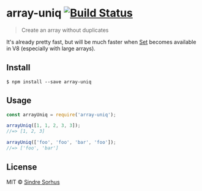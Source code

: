 # array-uniq [![Build Status](https://travis-ci.org/sindresorhus/array-uniq.svg?branch=master)](https://travis-ci.org/sindresorhus/array-uniq)

> Create an array without duplicates

It's already pretty fast, but will be much faster when [Set](https://developer.mozilla.org/en-US/public/Web/JavaScript/Reference/Global_Objects/Set) becomes available in V8 (especially with large arrays).


## Install

```
$ npm install --save array-uniq
```


## Usage

```js
const arrayUniq = require('array-uniq');

arrayUniq([1, 1, 2, 3, 3]);
//=> [1, 2, 3]

arrayUniq(['foo', 'foo', 'bar', 'foo']);
//=> ['foo', 'bar']
```


## License

MIT © [Sindre Sorhus](https://sindresorhus.com)
